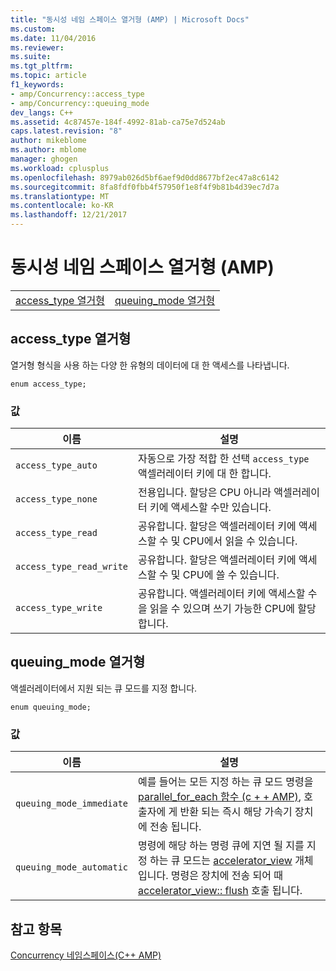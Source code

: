 ```yaml
---
title: "동시성 네임 스페이스 열거형 (AMP) | Microsoft Docs"
ms.custom: 
ms.date: 11/04/2016
ms.reviewer: 
ms.suite: 
ms.tgt_pltfrm: 
ms.topic: article
f1_keywords:
- amp/Concurrency::access_type
- amp/Concurrency::queuing_mode
dev_langs: C++
ms.assetid: 4c87457e-184f-4992-81ab-ca75e7d524ab
caps.latest.revision: "8"
author: mikeblome
ms.author: mblome
manager: ghogen
ms.workload: cplusplus
ms.openlocfilehash: 8979ab026d5bf6aef9d0dd8677bf2ec47a8c6142
ms.sourcegitcommit: 8fa8fdf0fbb4f57950f1e8f4f9b81b4d39ec7d7a
ms.translationtype: MT
ms.contentlocale: ko-KR
ms.lasthandoff: 12/21/2017
---
```

# <a name="concurrency-namespace-enums-amp"></a>동시성 네임 스페이스 열거형 (AMP)
|||  
|-|-|  
|[access_type 열거형](#access_type)|[queuing_mode 열거형](#queuing_mode)|  
  
##  <a name="access_type"></a>access_type 열거형  
 열거형 형식을 사용 하는 다양 한 유형의 데이터에 대 한 액세스를 나타냅니다.  
  
```  
enum access_type;  
```  
### <a name="values"></a>값  
  
|이름|설명|  
|----------|-----------------|  
|`access_type_auto`|자동으로 가장 적합 한 선택 `access_type` 액셀러레이터 키에 대 한 합니다.|  
|`access_type_none`|전용입니다. 할당은 CPU 아니라 액셀러레이터 키에 액세스할 수만 있습니다.|  
|`access_type_read`|공유합니다. 할당은 액셀러레이터 키에 액세스할 수 및 CPU에서 읽을 수 있습니다.|  
|`access_type_read_write`|공유합니다. 할당은 액셀러레이터 키에 액세스할 수 및 CPU에 쓸 수 있습니다.|  
|`access_type_write`|공유합니다. 액셀러레이터 키에 액세스할 수을 읽을 수 있으며 쓰기 가능한 CPU에 할당 합니다.|  

  
##  <a name="queuing_mode"></a>queuing_mode 열거형  
 액셀러레이터에서 지원 되는 큐 모드를 지정 합니다.  
  
```  
enum queuing_mode;  
``` 
### <a name="values"></a>값  
  
|이름|설명|  
|----------|-----------------|  
|`queuing_mode_immediate`|예를 들어는 모든 지정 하는 큐 모드 명령을 [parallel_for_each 함수 (c + + AMP)](concurrency-namespace-functions-amp.md#parallel_for_each), 호출자에 게 반환 되는 즉시 해당 가속기 장치에 전송 됩니다.|  
|`queuing_mode_automatic`|명령에 해당 하는 명령 큐에 지연 될 지를 지정 하는 큐 모드는 [accelerator_view](accelerator-view-class.md) 개체입니다. 명령은 장치에 전송 되어 때 [accelerator_view:: flush](accelerator-view-class.md#flush) 호출 됩니다.|   
  
## <a name="see-also"></a>참고 항목  
 [Concurrency 네임스페이스(C++ AMP)](concurrency-namespace-cpp-amp.md)
